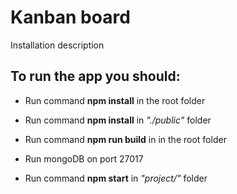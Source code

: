 # Kanban board

Installation description

## To run the app you should:
* Run command **npm install** in the root folder

* Run command **npm install** in *"./public"* folder

* Run command **npm run build** in in the root folder

* Run mongoDB on port 27017

* Run command **npm start** in *"project/"* folder

